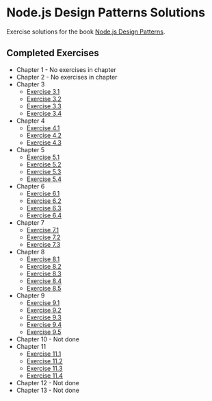 # Node.js Design Patterns Solutions

Exercise solutions for the book [Node.js Design Patterns](https://www.nodejsdesignpatterns.com/).

## Completed Exercises

- Chapter 1 - No exercises in chapter
- Chapter 2 - No exercises in chapter
- Chapter 3
    - [Exercise 3.1](./chapter3/exercise3.1/)
    - [Exercise 3.2](./chapter3/exercise3.2/)
    - [Exercise 3.3](./chapter3/exercise3.3/)
    - [Exercise 3.4](./chapter3/exercise3.4/)
- Chapter 4
    - [Exercise 4.1](./chapter4/exercise4.1/)
    - [Exercise 4.2](./chapter4/exercise4.1/)
    - [Exercise 4.3](./chapter4/exercise4.3/)
- Chapter 5
    - [Exercise 5.1](./chapter5/exercise5.1)
    - [Exercise 5.2](./chapter5/exercise5.2)
    - [Exercise 5.3](./chapter5/exercise5.3)
    - [Exercise 5.4](./chapter5/exercise5.4)
- Chapter 6
    - [Exercise 6.1](./chapter6/exercise6.1)
    - [Exercise 6.2](./chapter6/exercise6.2)
    - [Exercise 6.3](./chapter6/exercise6.3)
    - [Exercise 6.4](./chapter6/exercise6.4)
- Chapter 7
    - [Exercise 7.1](./chapter7/exercise7.1)
    - [Exercise 7.2](./chapter7/exercise7.2)
    - [Exercise 7.3](./chapter7/exercise7.3)
- Chapter 8
    - [Exercise 8.1](./chapter8/exercise8.1)
    - [Exercise 8.2](./chapter8/exercise8.2)
    - [Exercise 8.3](./chapter8/exercise8.3)
    - [Exercise 8.4](./chapter8/exercise8.4)
    - [Exercise 8.5](./chapter8/exercise8.5)
- Chapter 9
    - [Exercise 9.1](./chapter9/exercise9.1)
    - [Exercise 9.2](./chapter9/exercise9.2)
    - [Exercise 9.3](./chapter9/exercise9.3)
    - [Exercise 9.4](./chapter9/exercise9.4)
    - [Exercise 9.5](./chapter9/exercise9.5)
- Chapter 10 - Not done
- Chapter 11
    - [Exercise 11.1](./chapter11/exercise11.1)
    - [Exercise 11.2](./chapter11/exercise11.2)
    - [Exercise 11.3](./chapter11/exercise11.3)
    - [Exercise 11.4](./chapter11/exercise11.4)
- Chapter 12 - Not done
- Chapter 13 - Not done


